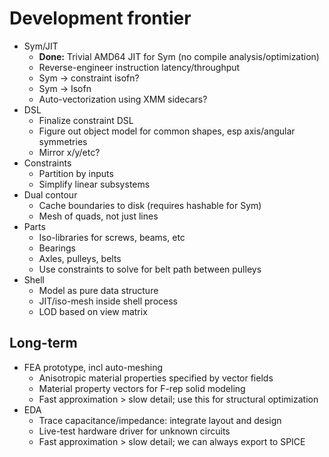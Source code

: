 # Development frontier
+ Sym/JIT
  + **Done:** Trivial AMD64 JIT for Sym (no compile analysis/optimization)
  + Reverse-engineer instruction latency/throughput
  + Sym -> constraint isofn?
  + Sym -> Isofn
  + Auto-vectorization using XMM sidecars?
+ DSL
  + Finalize constraint DSL
  + Figure out object model for common shapes, esp axis/angular symmetries
  + Mirror x/y/etc?
+ Constraints
  + Partition by inputs
  + Simplify linear subsystems
+ Dual contour
  + Cache boundaries to disk (requires hashable for Sym)
  + Mesh of quads, not just lines
+ Parts
  + Iso-libraries for screws, beams, etc
  + Bearings
  + Axles, pulleys, belts
  + Use constraints to solve for belt path between pulleys
+ Shell
  + Model as pure data structure
  + JIT/iso-mesh inside shell process
  + LOD based on view matrix


## Long-term
+ FEA prototype, incl auto-meshing
  + Anisotropic material properties specified by vector fields
  + Material property vectors for F-rep solid modeling
  + Fast approximation > slow detail; use this for structural optimization
+ EDA
  + Trace capacitance/impedance: integrate layout and design
  + Live-test hardware driver for unknown circuits
  + Fast approximation > slow detail; we can always export to SPICE
